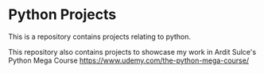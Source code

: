 # Python Projects

This is a repository contains projects relating to python. 

This repository also contains projects to showcase my work in Ardit Sulce's Python Mega Course https://www.udemy.com/the-python-mega-course/

